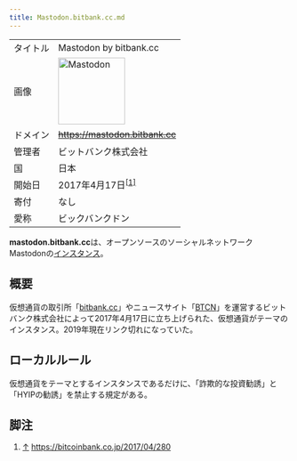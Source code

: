 ```yaml
---
title: Mastodon.bitbank.cc.md
---
```

<div>

|          |                                                                                                                                                                                                                                                                                                        |
|----------|--------------------------------------------------------------------------------------------------------------------------------------------------------------------------------------------------------------------------------------------------------------------------------------------------------|
| タイトル | Mastodon by bitbank.cc                                                                                                                                                                                                                                                                                 |
| 画像     | [<img src="/images/thumb/0/00/Mastodon_logo.png/120px-Mastodon_logo.png" srcset="/images/thumb/0/00/Mastodon_logo.png/180px-Mastodon_logo.png 1.5x, /images/0/00/Mastodon_logo.png 2x" width="120" height="120" alt="Mastodon" />](/%E3%83%95%E3%82%A1%E3%82%A4%E3%83%AB:Mastodon_logo.png "Mastodon") |
| ドメイン | ~~https://mastodon.bitbank.cc~~                                                                                                                                                                                                                                                                        |
| 管理者   | ビットバンク株式会社                                                                                                                                                                                                                                                                                   |
| 国       | 日本                                                                                                                                                                                                                                                                                                   |
| 開始日   | 2017年4月17日<sup>[\[1\]](#cite_note-1)</sup>                                                                                                                                                                                                                                                          |
| 寄付     | なし                                                                                                                                                                                                                                                                                                   |
| 愛称     | ビックバンクドン                                                                                                                                                                                                                                                                                       |

**mastodon.bitbank.cc**は、オープンソースのソーシャルネットワークMastodonの[インスタンス](/%E3%82%A4%E3%83%B3%E3%82%B9%E3%82%BF%E3%83%B3%E3%82%B9 "インスタンス")。

## 概要

仮想通貨の取引所「<a href="https://bitbank.cc" rel="nofollow">bitbank.cc</a>」やニュースサイト「<a href="https://btcnews.jp" rel="nofollow">BTCN</a>」を運営するビットバンク株式会社によって2017年4月17日に立ち上げられた、仮想通貨がテーマのインスタンス。2019年現在リンク切れになっていた。

## ローカルルール

仮想通貨をテーマとするインスタンスであるだけに、「詐欺的な投資勧誘」と「HYIPの勧誘」を禁止する規定がある。

## 脚注

<div>

1.  [↑](#cite_ref-1) <a href="https://bitcoinbank.co.jp/2017/04/280" rel="nofollow">https://bitcoinbank.co.jp/2017/04/280</a>

</div>

</div>
